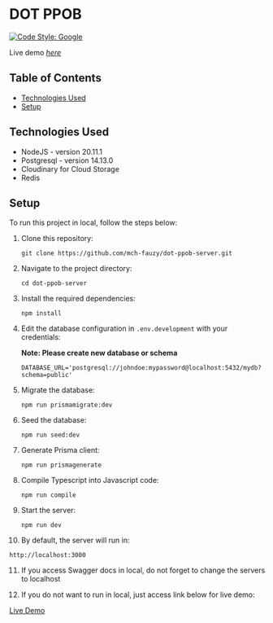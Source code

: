# DOT PPOB
[![Code Style: Google](https://img.shields.io/badge/code%20style-google-blueviolet.svg)](https://github.com/google/gts)

Live demo [_here_](https://dot-ppob-server.vercel.app/)

## Table of Contents
* [Technologies Used](#technologies-used)
* [Setup](#setup)

## Technologies Used
- NodeJS - version 20.11.1
- Postgresql - version 14.13.0
- Cloudinary for Cloud Storage
- Redis

## Setup
To run this project in local, follow the steps below:

1. Clone this repository:

   ```
   git clone https://github.com/mch-fauzy/dot-ppob-server.git
   ```

2. Navigate to the project directory:
   ```
   cd dot-ppob-server
   ```

3. Install the required dependencies:
   ```
   npm install
   ```

4. Edit the database configuration in `.env.development` with your credentials:
    
    __Note: Please create new database or schema__
    
    ```
    DATABASE_URL='postgresql://johndoe:mypassword@localhost:5432/mydb?schema=public'
    ```

5. Migrate the database:
   ```
   npm run prismamigrate:dev
   ```

6. Seed the database:
   ```
   npm run seed:dev
   ```

7. Generate Prisma client:
   ```
   npm run prismagenerate
   ```

8. Compile Typescript into Javascript code:
   ```
   npm run compile
   ```

9. Start the server:
   ```
   npm run dev
   ```

10. By default, the server will run in:
   ```
   http://localhost:3000
   ```

11. If you access Swagger docs in local, do not forget to change the servers to localhost

12. If you do not want to run in local, just access link below for live demo:

  [Live Demo](https://dot-ppob-server.vercel.app/)
